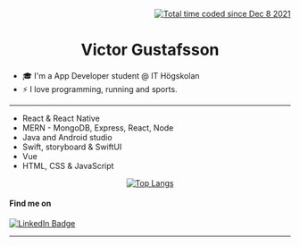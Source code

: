 <p align="right">
<a href="https://wakatime.com/@00c0bb98-4954-473a-bcb6-f3938e58972e"><img src="https://wakatime.com/badge/user/00c0bb98-4954-473a-bcb6-f3938e58972e.svg" alt="Total time coded since Dec 8 2021" /></a>
 </p>
 <h1 align='center'>Victor Gustafsson</h1>
 
####

- 🎓 I'm a App Developer student @ IT Högskolan
- ⚡ I love programming, running and sports.
 
----


 
- React & React Native 
- MERN - MongoDB, Express, React, Node
- Java and Android studio
- Swift, storyboard & SwiftUI
- Vue
- HTML, CSS & JavaScript
 <div align="center">
 
 [![Top Langs](https://github-readme-stats.vercel.app/api/top-langs/?username=victorgson&layout=compact)](https://github.com/anuraghazra/github-readme-stats)
 </div>

####
 

#### Find me on  
[![LinkedIn Badge](https://img.shields.io/badge/LinkedIn-Profile-informational?style=flat&logo=linkedin&logoColor=white&color=0D76A8)](https://www.linkedin.com/in/victorgustafsson/)
 
-----
